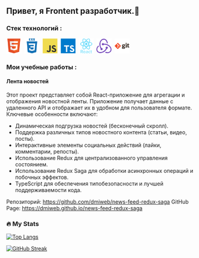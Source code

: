 ## Привет, я Frontent разработчик.👋

### Стек технологий :
<div>
  <img src="https://github.com/devicons/devicon/blob/master/icons/html5/html5-original.svg" title="HTML5" alt="HTML" width="40" height="40"/>&nbsp;
  <img src="https://github.com/devicons/devicon/blob/master/icons/css3/css3-plain-wordmark.svg"  title="CSS3" alt="CSS" width="40" height="40"/>&nbsp;
  <img src="https://github.com/devicons/devicon/blob/master/icons/javascript/javascript-original.svg" title="JavaScript" alt="JavaScript" width="40" height="40"/>&nbsp;
  <img src="https://github.com/devicons/devicon/blob/master/icons/typescript/typescript-original.svg" title="TypeScript" alt="TypeScript" width="40" height="40"/>&nbsp;
  <img src="https://github.com/devicons/devicon/blob/master/icons/react/react-original-wordmark.svg" title="React" alt="React" width="40" height="40"/>&nbsp;
  <img src="https://github.com/devicons/devicon/blob/master/icons/redux/redux-original.svg" title="Redux" alt="Redux " width="40" height="40"/>&nbsp;
  <img src="https://github.com/devicons/devicon/blob/master/icons/git/git-original-wordmark.svg" title="Git" alt="Git" width="40" height="40"/>
</div>

### Мои учебные работы :
#### Лента новостей
<p>Этот проект представляет собой React-приложение для агрегации и отображения новостной ленты. Приложение получает данные с удаленного API и отображает их в удобном для пользователя формате. Ключевые особенности включают:</p>
<ul>
  <li>Динамическая подгрузка новостей (бесконечный скролл).</li>
  <li>Поддержка различных типов новостного контента (статьи, видео, посты).</li>
  <li>Интерактивные элементы социальных действий (лайки, комментарии, репосты).</li>
  <li>Использование Redux для централизованного управления состоянием.</li>
  <li>Использование Redux Saga для обработки асинхронных операций и побочных эффектов.</li>
  <li>TypeScript для обеспечения типобезопасности и лучшей поддерживаемости кода.</li>
</ul>

Репозиторий: https://github.com/dmiweb/news-feed-redux-saga
GitHub Page: https://dmiweb.github.io/news-feed-redux-saga

### :fire: My Stats 
 [![Top Langs](https://github-readme-stats.vercel.app/api/top-langs/?username=dmiweb&theme=dark)](https://github.com/anuraghazra/github-readme-stats)

 [![GitHub Streak](http://github-readme-streak-stats.herokuapp.com?user=dmiweb&theme=dark)](https://git.io/streak-stats)


